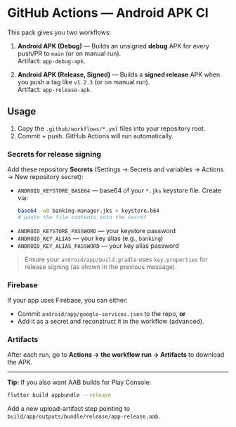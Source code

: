 # GitHub Actions — Android APK CI

This pack gives you two workflows:

1. **Android APK (Debug)** — Builds an unsigned **debug** APK for every push/PR to `main` (or on manual run).  
   Artifact: `app-debug-apk`.

2. **Android APK (Release, Signed)** — Builds a **signed release** APK when you push a tag like `v1.2.3` (or on manual run).  
   Artifact: `app-release-apk`.

## Usage

1. Copy the `.github/workflows/*.yml` files into your repository root.
2. Commit + push. GitHub Actions will run automatically.

### Secrets for release signing
Add these repository **Secrets** (Settings → Secrets and variables → Actions → New repository secret):

- `ANDROID_KEYSTORE_BASE64` — base64 of your `*.jks` keystore file. Create via:
  ```bash
  base64 -w0 banking-manager.jks > keystore.b64
  # paste the file contents into the secret
  ```
- `ANDROID_KEYSTORE_PASSWORD` — your keystore password
- `ANDROID_KEY_ALIAS` — your key alias (e.g., `banking`)
- `ANDROID_KEY_ALIAS_PASSWORD` — your key alias password

> Ensure your `android/app/build.gradle` uses `key.properties` for release signing (as shown in the previous message).

### Firebase
If your app uses Firebase, you can either:
- Commit `android/app/google-services.json` to the repo, **or**
- Add it as a secret and reconstruct it in the workflow (advanced).

### Artifacts
After each run, go to **Actions → the workflow run → Artifacts** to download the APK.

---

**Tip:** If you also want AAB builds for Play Console:
```bash
flutter build appbundle --release
```
Add a new upload-artifact step pointing to `build/app/outputs/bundle/release/app-release.aab`.